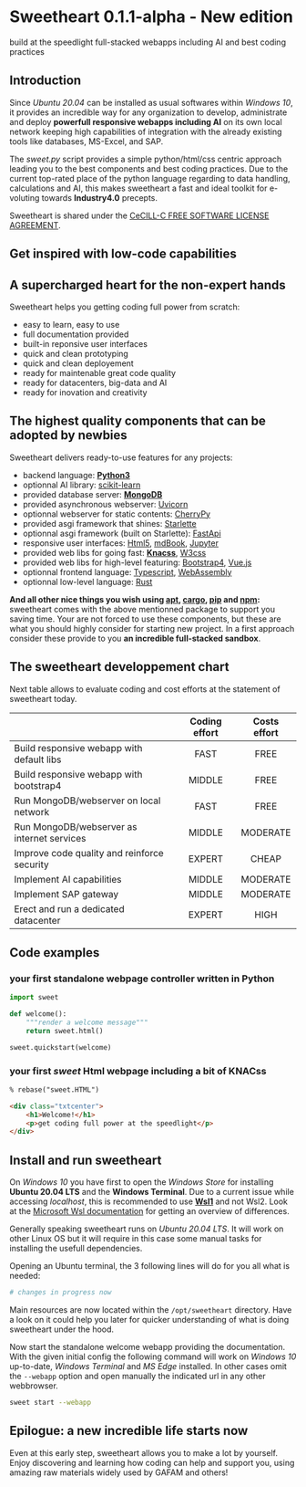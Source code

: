 # Sweetheart **0.1.1-alpha** - New edition

build at the speedlight full-stacked webapps including AI and best coding practices

## Introduction

Since *Ubuntu 20.04* can be installed as usual softwares within *Windows 10*, it provides an incredible way for any organization to develop, administrate and deploy **powerfull responsive webapps including AI** on its own local network keeping high capabilities of integration with the already existing tools like databases, MS-Excel, and SAP.

The *sweet.py* script provides a simple python/html/css centric approach leading you to the best components and best coding practices. Due to the current top-rated place of the python language regarding to data handling, calculations and AI, this makes sweetheart a fast and ideal toolkit for e-voluting towards **Industry4.0** precepts.

Sweetheart is shared under the [CeCILL-C FREE SOFTWARE LICENSE AGREEMENT](https://github.com/IncredibleProgress/sweetheart.py/blob/master/LICENSE).

## Get inspired with low-code capabilities



## A supercharged heart for the non-expert hands

Sweetheart helps you getting coding full power from scratch:

- easy to learn, easy to use
- full documentation provided
- built-in reponsive user interfaces
- quick and clean prototyping
- quick and clean deployement
- ready for maintenable great code quality
- ready for datacenters, big-data and AI
- ready for inovation and creativity

## The highest quality components that can be adopted by newbies

Sweetheart delivers ready-to-use features for any projects:

- backend language: [**Python3**](https://www.python.org/)
- optionnal AI library: [scikit-learn](https://scikit-learn.org/stable/index.html)
- provided database server: [**MongoDB**](https://www.mongodb.com/)
- provided asynchronous webserver: [Uvicorn](https://www.uvicorn.org/)
- optionnal webserver for static contents: [CherryPy](https://cherrypy.org/)
- provided asgi framework that shines: [Starlette](https://www.starlette.io/)
- optionnal asgi framework (built on Starlette): [FastApi](https://fastapi.tiangolo.com/)
- responsive user interfaces: [Html5](https://www.w3schools.com/), [mdBook](https://rust-lang.github.io/mdBook/), [Jupyter](https://jupyter.org/)
- provided web libs for going fast: [**Knacss**](https://www.knacss.com/), [W3css](https://www.w3schools.com/w3css/)
- provided web libs for high-level featuring: [Bootstrap4](https://getbootstrap.com/), [Vue.js](https://vuejs.org/)
- optionnal frontend language: [Typescript](https://www.typescriptlang.org/), [WebAssembly](https://www.assemblyscript.org/)
- optionnal low-level language: [Rust](https://www.rust-lang.org/)

**And all other nice things you wish using [apt](https://en.wikipedia.org/wiki/APT_(software)), [cargo](https://doc.rust-lang.org/cargo/), [pip](https://pip.pypa.io/en/stable/) and [npm](https://docs.npmjs.com/about-npm/):** sweetheart comes with the above mentionned package to support you saving time. Your are not forced to use these components, but these are what you should highly consider for starting new project. In a first approach consider these provide to you **an incredible full-stacked sandbox**.

## The sweetheart developpement chart

Next table allows to evaluate coding and cost efforts at the statement of sweetheart today.

|                                              | Coding effort | Costs effort |
| :------------------------------------------- | :-----------: | :----------: |
| Build responsive webapp with default libs    | FAST          | FREE         |
| Build responsive webapp with bootstrap4      | MIDDLE        | FREE         |
| Run MongoDB/webserver on local network       | FAST          | FREE         |
| Run MongoDB/webserver as internet services   | MIDDLE        | MODERATE     |
| Improve code quality and reinforce security  | EXPERT        | CHEAP        |
| Implement AI capabilities                    | MIDDLE        | MODERATE     |
| Implement SAP gateway                        | MIDDLE        | MODERATE     |
| Erect and run a dedicated datacenter         | EXPERT        | HIGH         |

## Code examples

### your first standalone webpage controller written in Python

``` python
import sweet

def welcome():
    """render a welcome message"""
    return sweet.html()

sweet.quickstart(welcome)
```

### your first *sweet* Html webpage including a bit of KNACss

``` html
% rebase("sweet.HTML")

<div class="txtcenter">
    <h1>Welcome!</h1>
    <p>get coding full power at the speedlight</p>
</div>
```

## Install and run sweetheart

On *Windows 10* you have first to open the *Windows Store* for installing **Ubuntu 20.04 LTS** and the **Windows Terminal**. Due to a current issue while accessing *localhost*, this is recommended to use [**Wsl1**](https://docs.microsoft.com/en-us/windows/wsl/install-win10#set-your-distribution-version-to-wsl-1-or-wsl-2) and not Wsl2. Look at the [Microsoft Wsl documentation](https://docs.microsoft.com/en-us/windows/wsl/compare-versions#accessing-network-applications) for getting an overview of differences.

Generally speaking sweetheart runs on *Ubuntu 20.04 LTS*. It will work on other Linux OS but it will require in this case some manual tasks for installing the usefull dependencies.

Opening an Ubuntu terminal, the 3 following lines will do for you all what is needed:

``` sh
# changes in progress now
```

Main resources are now located within the `/opt/sweetheart` directory. Have a look on it could help you later for quicker understanding of what is doing sweetheart under the hood.

Now start the standalone welcome webapp providing the documentation. With the given initial config the following command will work on *Windows 10* up-to-date, *Windows Terminal* and *MS Edge* installed. In other cases omit the `--webapp` option and open manually the indicated url in any other webbrowser.

``` sh
sweet start --webapp
```

## Epilogue: a new incredible life starts now

Even at this early step, sweetheart allows you to make a lot by yourself. Enjoy discovering and learning how coding can help and support you, using amazing raw materials widely used by GAFAM and others!
